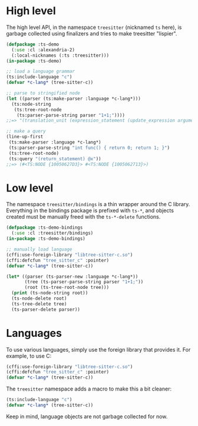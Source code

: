 # High level

The high level API, in the namespace `treesitter` (nicknamed `ts` here),
is garbage collected using finalizers and tries to make treesitter "lispier".

```lisp
(defpackage :ts-demo
  (:use :cl :alexandria-2)
  (:local-nicknames (:ts :treesitter)))
(in-package :ts-demo)

;; load a language grammar
(ts:include-language "c")
(defvar *c-lang* (tree-sitter-c))

;; parse to stringified node
(let ((parser (ts:make-parser :language *c-lang*)))
  (ts:node-string
   (ts:tree-root-node
    (ts:parser-parse-string parser "1+1;"))))
;;=> "(translation_unit (expression_statement (update_expression argument: (binary_expression left: (number_literal) right: (number_literal)) operator: (MISSING \"--\"))))"

;; make a query
(line-up-first
 (ts:make-parser :language *c-lang*)
 (ts:parser-parse-string "int func() { return 0; return 1; }")
 (ts:tree-root-node)
 (ts:query "(return_statement) @x"))
;;=> (#<TS:NODE {10050627D3}> #<TS:NODE {1005062713}>)
```

# Low level

The namespace `treesitter/bindings` is a thin wrapper around the C library.
Everything in the bindings package is prefixed with `ts-*`, and objects created
must be manually freed with the `ts-*-delete` functions.

```lisp
(defpackage :ts-demo-bindings
  (:use :cl :treesitter/bindings)
(in-package :ts-demo-bindings)

;; manually load language
(cffi:use-foreign-library "libtree-sitter-c.so")
(cffi:defcfun "tree_sitter_c" :pointer)
(defvar *c-lang* (tree-sitter-c))

(let* ((parser (ts-parser-new :language *c-lang*))
       (tree (ts-parser-parse-string parser "1+1;"))
       (root (ts-tree-root-node tree)))
  (print (ts-node-string root))
  (ts-node-delete root)
  (ts-tree-delete tree)
  (ts-parser-delete parser))
```

# Languages

To use various languages, simply use the foreign library that provides it.
For example, to use C:

```lisp
(cffi:use-foreign-library "libtree-sitter-c.so")
(cffi:defcfun "tree_sitter_c" :pointer)
(defvar *c-lang* (tree-sitter-c))
```

The `treesitter` namespace adds a macro to make this a bit cleaner:

```lisp
(ts:include-language "c")
(defvar *c-lang* (tree-sitter-c))
```

Keep in mind, language objects are not garbage collected for now.
